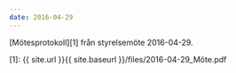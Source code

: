 ```yaml
---
date: 2016-04-29
---
```


[Mötesprotokoll][1] från styrelsemöte 2016-04-29.

[1]: {{ site.url }}{{ site.baseurl }}/files/2016-04-29_Möte.pdf